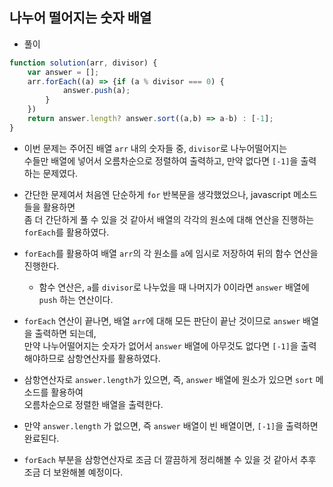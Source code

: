## 나누어 떨어지는 숫자 배열     
- 풀이    

```javascript    
function solution(arr, divisor) {
    var answer = [];
    arr.forEach((a) => {if (a % divisor === 0) {
            answer.push(a);
        }
    })
    return answer.length? answer.sort((a,b) => a-b) : [-1];
}
```     
- 이번 문제는 주어진 배열 `arr` 내의 숫자들 중, `divisor`로 나누어떨어지는     
  수들만 배열에 넣어서 오름차순으로 정렬하여 출력하고, 만약 없다면 `[-1]`을 출력하는 문제였다.    
  
- 간단한 문제여서 처음엔 단순하게 `for` 반복문을 생각했었으나, javascript 메소드들을 활용하면     
  좀 더 간단하게 풀 수 있을 것 같아서 배열의 각각의 원소에 대해 연산을 진행하는 `forEach`를 활용하였다.     
  
- `forEach`를 활용하여 배열 `arr`의 각 원소를 `a`에 임시로 저장하여 뒤의 함수 연산을 진행한다.     
  - 함수 연산은, `a`를 `divisor`로 나누었을 때 나머지가 0이라면 `answer` 배열에 `push` 하는 연산이다.     

- `forEach` 연산이 끝나면, 배열 `arr`에 대해 모든 판단이 끝난 것이므로 `answer` 배열을 출력하면 되는데,     
  만약 나누어떨어지는 숫자가 없어서 `answer` 배열에 아무것도 없다면 `[-1]`을 출력해야하므로 삼항연산자를 활용하였다.    
  
- 삼항연산자로 `answer.length`가 있으면, 즉, `answer` 배열에 원소가 있으면 `sort` 메소드를 활용하여    
  오름차순으로 정렬한 배열을 출력한다.    
  
- 만약 `answer.length` 가 없으면, 즉 `answer` 배열이 빈 배열이면, `[-1]`을 출력하면 완료된다.        

- `forEach` 부분을 삼항연산자로 조금 더 깔끔하게 정리해볼 수 있을 것 같아서 추후 조금 더 보완해볼 예정이다.     
